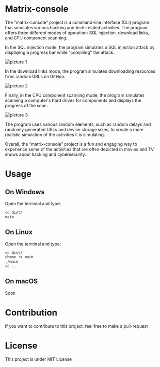 # Matrix-console

The "matrix-console" project is a command-line interface (CLI) program that simulates various hacking and tech-related activities. The program offers three different modes of operation: SQL injection, download links, and CPU component scanning.

In the SQL injection mode, the program simulates a SQL injection attack by displaying a progress bar while "compiling" the attack.

![picture 1](https://i.ibb.co/sy9KdBm/Screenshot-from-2023-05-14-18-22-30.png)

In the download links mode, the program simulates downloading resources from random URLs on GitHub.

![picture 2](https://i.ibb.co/GFVKY9H/Screenshot-from-2023-05-14-18-25-23.png)

Finally, in the CPU component scanning mode, the program simulates scanning a computer's hard drives for components and displays the progress of the scan.

![picture 3](https://i.ibb.co/w0dxdVQ/Screenshot-from-2023-05-14-18-26-44.png)

The program uses various random elements, such as random delays and randomly generated URLs and device storage sizes, to create a more realistic simulation of the activities it is simulating.

Overall, the "matrix-console" project is a fun and engaging way to experience some of the activities that are often depicted in movies and TV shows about hacking and cybersecurity.

# Usage

## On Windows 

Open the terminal and type:

```bash
cd dist/
main
```

## On Linux

Open the terminal and type:

```bash
cd dist/
chmox +x main
./main
cd ..
```

## On macOS

Soon

# Contribution

If you want to contribute to this project, feel free to make a pull-request

# License

This project is under MIT License
